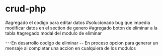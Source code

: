 # crud-php
#agregado el codigo para editar datos
#solucionado bug que impedia modificar datos en el section de genero
#agregado boton de eliminar a la tabla
#agregado modal del modulo de eliminar

---En desarrollo codigo de eliminar
-- En proceso opcion para generar un mensaje al completar una accion en cualquiera de los modulos
